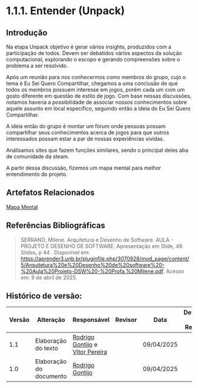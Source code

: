 # 1.1.1. Entender (Unpack)

## Introdução 

Na etapa Unpack objetivo é gerar vários insights, produzidos com a participação de todos. Devem ser debatidos vários aspectos da solução computacional, explorando o escopo e gerando compreensões sobre o problema a ser resolvido.

Após um reunião para nos conhecermos como membros do grupo, cujo o tema é Eu Sei Quero Compartilhar, chegamos a uma conclusão de que todos os membros possuem interesse em jogos, porém cada um com um gosto diferente em questão de estilo de jogo. Com base nessas discussões, notamos haveria a possibilidade de associar nossos conhecimentos sobre aquele assunto em local específico, seguindo então a ideia do Eu Sei Quero Compartilhar.

A ideia então do grupo é montar um fórum onde pessoas possam compartilhar seus conhecimentos acerca de jogos para que outros interessados possam estar a par de nossas experiências vividas.

Análisamos sites que fazem funções similares, sendo o principal deles aba de comunidade da steam.

A partir dessa discussão, fizemos um mapa mental para melhor entendimento do projeto.

## Artefatos Relacionados

[Mapa Mental](1.2.1.MapaMental.md)

## Referências Bibliográficas

> SERRANO, Milene. Arquitetura e Desenho de Software. AULA - PROJETO E DESENHO DE SOFTWARE. Apresentação em Slide, 49 Slides, p 44 . Disponível em: https://aprender3.unb.br/pluginfile.php/3070928/mod_page/content/5/Arquitetura%20e%20Desenho%20de%20software%20-%20Aula%20Projeto-DSW%20-%20Profa.%20Milene.pdf. Acesso em: 9 de abril de 2025.

## Histórico de versão:

| Versão | Alteração                  | Responsável     | Revisor | Data       | Detalhes da Revisão |
| -      | -                          | -               | -       | -          | -                   |
| 1.1    | Elaboração do texto | [Rodrigo Gontijo](https://github.com/rodrigogontijoo) e [Vitor Pereira](https://github.com/vcpVitor)| | 09/04/2025 | |
| 1.0    | Elaboração do documento | [Rodrigo Gontijo](https://github.com/rodrigogontijoo)| | 09/04/2025 | |